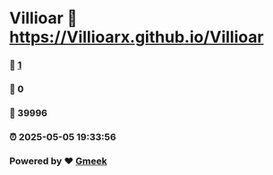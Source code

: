 # Villioar :link: https://Villioarx.github.io/Villioar 
### :page_facing_up: [1](https://Villioarx.github.io/Villioar/tag.html) 
### :speech_balloon: 0 
### :hibiscus: 39996 
### :alarm_clock: 2025-05-05 19:33:56 
### Powered by :heart: [Gmeek](https://github.com/Meekdai/Gmeek)
